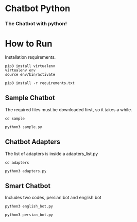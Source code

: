 # Chatbot Python

### The Chatbot with python!

#

# How to Run

Installation requirements.

```
pip3 install virtualenv
virtualenv env
source env/bin/activate
```

```
pip3 install -r requirements.txt
```

## Sample Chatbot

The required files must be downloaded first, so it takes a while.

```
cd sample
```

```
python3 sample.py
```

## Chatbot Adapters

The list of adapters is inside a adapters_list.py

```
cd adapters
```

```
python3 adapters.py
```

## Smart Chatbot

Includes two codes, persian bot and english bot

```
python3 english_bot.py
```

```
python3 persian_bot.py
```
